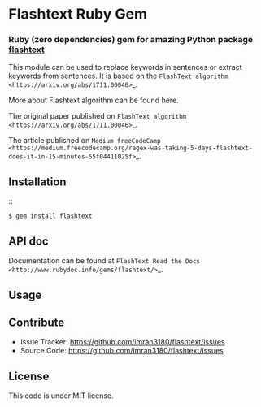 # Flashtext Ruby Gem

### Ruby (zero dependencies) gem for amazing Python package [flashtext](https://github.com/vi3k6i5/flashtext)

This module can be used to replace keywords in sentences or extract keywords from sentences. It is based on the `FlashText algorithm <https://arxiv.org/abs/1711.00046>`_.

More about Flashtext algorithm can be found here.

The original paper published on `FlashText algorithm <https://arxiv.org/abs/1711.00046>`_.

The article published on `Medium freeCodeCamp <https://medium.freecodecamp.org/regex-was-taking-5-days-flashtext-does-it-in-15-minutes-55f04411025f>`_.


Installation
------------
::

    $ gem install flashtext


API doc
-------

Documentation can be found at `FlashText Read the Docs
<http://www.rubydoc.info/gems/flashtext/>`_.

## Usage

Contribute
----------

- Issue Tracker: https://github.com/imran3180/flashtext/issues
- Source Code: https://github.com/imran3180/flashtext/issues


## License

This code is under MIT license.
